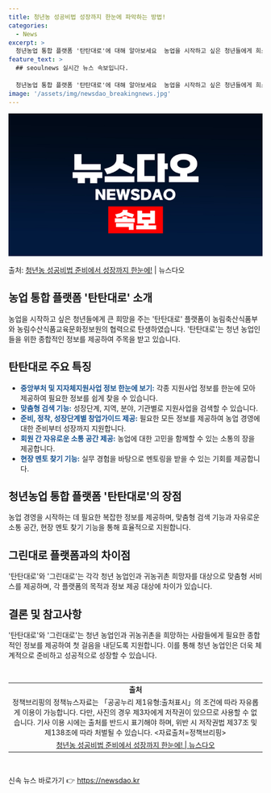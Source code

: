 ```yaml
---
title: 청년농 성공비법 성장까지 한눈에 파악하는 방법!
categories:
  - News
excerpt: >
  청년농업 통합 플랫폼 '탄탄대로'에 대해 알아보세요  농업을 시작하고 싶은 청년들에게 희소식이 있습니다. 지…
feature_text: >
  ## seoulnews 실시간 뉴스 속보입니다.

  청년농업 통합 플랫폼 '탄탄대로'에 대해 알아보세요  농업을 시작하고 싶은 청년들에게 희소식이 있습니다. 지…
image: '/assets/img/newsdao_breakingnews.jpg'
---
```


![뉴스다오 속보](/assets/img/newsdao_breakingnews.jpg)

<p>출처: <a href="https://newsdao.kr/4118" rel="dofollow">청년농 성공비법 준비에서 성장까지 한눈에!</a> | 뉴스다오</p>

<h2 data-ke-size="size26">농업 통합 플랫폼 '탄탄대로' 소개</h2>
<p data-ke-size="size16">농업을 시작하고 싶은 청년들에게 큰 희망을 주는 '탄탄대로' 플랫폼이 농림축산식품부와 농림수산식품교육문화정보원의 협력으로 탄생하였습니다. '탄탄대로'는 청년 농업인들을 위한 종합적인 정보를 제공하여 주목을 받고 있습니다.</p>

<h2 data-ke-size="size26">탄탄대로 주요 특징</h2>
<ul>
    <li><span style="color: #1a5490;"><b>중앙부처 및 지자체지원사업 정보 한눈에 보기:</b></span> 각종 지원사업 정보를 한눈에 모아 제공하여 필요한 정보를 쉽게 찾을 수 있습니다.</li>
    <li><span style="color: #1a5490;"><b>맞춤형 검색 기능:</b></span> 성장단계, 지역, 분야, 기관별로 지원사업을 검색할 수 있습니다.</li>
    <li><span style="color: #1a5490;"><b>준비, 정착, 성장단계별 창업가이드 제공:</b></span> 필요한 모든 정보를 제공하여 농업 경영에 대한 준비부터 성장까지 지원합니다.</li>
    <li><span style="color: #1a5490;"><b>회원 간 자유로운 소통 공간 제공:</b></span> 농업에 대한 고민을 함께할 수 있는 소통의 장을 제공합니다.</li>
    <li><span style="color: #1a5490;"><b>현장 멘토 찾기 기능:</b></span> 실무 경험을 바탕으로 멘토링을 받을 수 있는 기회를 제공합니다.</li>
</ul>

<h2 data-ke-size="size26">청년농업 통합 플랫폼 '탄탄대로'의 장점</h2>
<p data-ke-size="size16">농업 경영을 시작하는 데 필요한 복잡한 정보를 제공하며, 맞춤형 검색 기능과 자유로운 소통 공간, 현장 멘토 찾기 기능을 통해 효율적으로 지원합니다.</p>

<h2 data-ke-size="size26">그린대로 플랫폼과의 차이점</h2>
<p data-ke-size="size16">'탄탄대로'와 '그린대로'는 각각 청년 농업인과 귀농귀촌 희망자를 대상으로 맞춤형 서비스를 제공하며, 각 플랫폼의 목적과 정보 제공 대상에 차이가 있습니다.</p>

<h2 data-ke-size="size26">결론 및 참고사항</h2>
<p data-ke-size="size16">'탄탄대로'와 '그린대로'는 청년 농업인과 귀농귀촌을 희망하는 사람들에게 필요한 종합적인 정보를 제공하여 첫 걸음을 내딛도록 지원합니다. 이를 통해 청년 농업인은 더욱 체계적으로 준비하고 성공적으로 성장할 수 있습니다.</p>

<p data-ke-size="size16">&nbsp;</p>
<table>
    <tbody>
        <tr>
            <td style="text-align: center; height: 17px;"><b>출처</b></td>
        </tr>
        <tr>
            <td style="text-align: center; height: 17px;">정책브리핑의 정책뉴스자료는 「공공누리 제1유형:출처표시」의 조건에 따라 자유롭게 이용이 가능합니다. 다만, 사진의 경우 제3자에게 저작권이 있으므로 사용할 수 없습니다. 기사 이용 시에는 출처를 반드시 표기해야 하며, 위반 시 저작권법 제37조 및 제138조에 따라 처벌될 수 있습니다. &lt;자료출처=정책브리핑></td>
        </tr>
        <tr>
            <td style="text-align: center; height: 17px;"><a href="https://newsdao.kr/4118">청년농 성공비법 준비에서 성장까지 한눈에! | 뉴스다오</a></td>
        </tr>
    </tbody>
</table>
<p data-ke-size="size16">&nbsp;</p> 

신속 뉴스 바로가기 👉 <a href="https://newsdao.kr" rel="dofollow">https://newsdao.kr</a>


